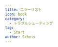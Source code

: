 ```yaml
---
title: エラーリスト
icon: book
category:
  - トラブルシューティング
tag:
  - Start
author: Schvis
---
```


<AutoCatalog />